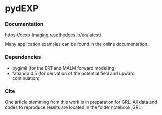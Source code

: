 # pydEXP
### Documentation

https://dexp-imaging.readthedocs.io/en/latest/

Many application examples can be found in the online documentation.

### Dependencies
- pygimli (for the ERT and MALM forward modelling)
- fatiando 0.5 (for derivation of the potential field and upward continuation)

### Cite

One article stemming from this work is in preparation for GRL. All data and codes to reproduce results are located in the folder notebook_GRL
